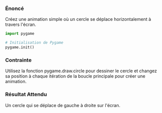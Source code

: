 ### Énoncé

Créez une animation simple où un cercle se déplace horizontalement à travers l'écran.

```python
import pygame

# Initialisation de Pygame
pygame.init()
```

### Contrainte

Utilisez la fonction pygame.draw.circle pour dessiner le cercle et changez sa position à chaque itération de la boucle principale pour créer une animation.

### Résultat Attendu

Un cercle qui se déplace de gauche à droite sur l'écran.